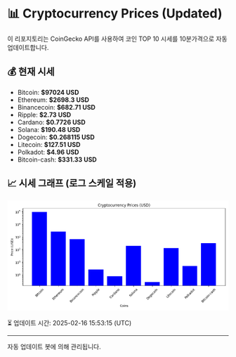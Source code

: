 
# 📊 Cryptocurrency Prices (Updated)

이 리포지토리는 CoinGecko API를 사용하여 코인 TOP 10 시세를 10분가격으로 자동 업데이트합니다.

## 💰 현재 시세
- Bitcoin: **$97024 USD**
- Ethereum: **$2698.3 USD**
- Binancecoin: **$682.71 USD**
- Ripple: **$2.73 USD**
- Cardano: **$0.7726 USD**
- Solana: **$190.48 USD**
- Dogecoin: **$0.268115 USD**
- Litecoin: **$127.51 USD**
- Polkadot: **$4.96 USD**
- Bitcoin-cash: **$331.33 USD**

## 📈 시세 그래프 (로그 스케일 적용)
![Crypto Prices](crypto_prices.png)

⏳ 업데이트 시간: 2025-02-16 15:53:15 (UTC)

---
자동 업데이트 봇에 의해 관리됩니다.
